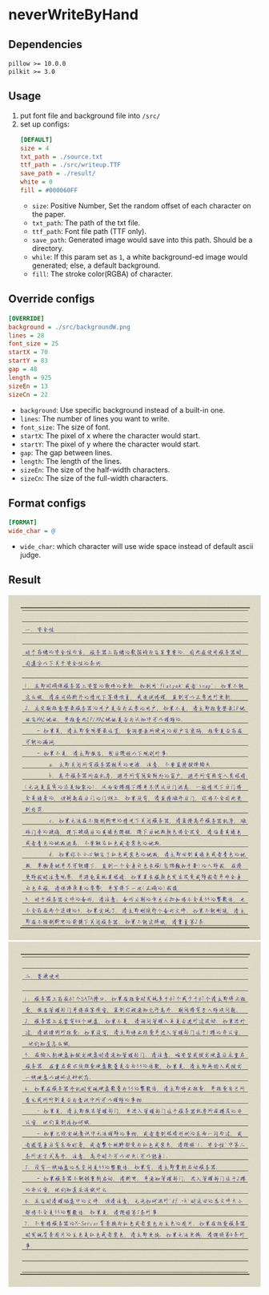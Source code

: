 # neverWriteByHand

## Dependencies

```
pillow >= 10.0.0
pilkit >= 3.0
```

## Usage

1. put font file and background file into `/src/`
2. set up configs:
    ``` ini
    [DEFAULT]
    size = 4
    txt_path = ./source.txt
    ttf_path = ./src/writeup.TTF
    save_path = ./result/
    white = 0
    fill = #000060FF
    ```
    - `size`: Positive Number, Set the random offset of each character on the paper.
    - `txt_path`: The path of the txt file.
    - `ttf_path`: Font file path (TTF only).
    - `save_path`: Generated image would save into this path. Should be a directory.
    - `while`: If this param set as `1`, a white background-ed image would generated; else, a default background.
    - `fill`: The stroke color(RGBA) of character.

## Override configs

```ini
[OVERRIDE]
background = ./src/backgroundW.png
lines = 28
font_size = 25
startX = 70
startY = 83
gap = 48
length = 925
sizeEn = 13
sizeCn = 22
```
- `background`: Use specific background instead of a built-in one.
- `lines`: The number of lines you want to write.
- `font_size`: The size of font.
- `startX`: The pixel of x where the character would start.
- `startY`: The pixel of y where the character would start.
- `gap`: The gap between lines.
- `length`: The length of the lines.
- `sizeEn`: The size of the half-width characters.
- `sizeCn`: The size of the full-width characters.

## Format configs

```ini
[FORMAT]
wide_char = @
```
- `wide_char`: which character will use wide space instead of default ascii judge.

## Result

![img1](./img/1.png)
![img2](./img/2.png)
